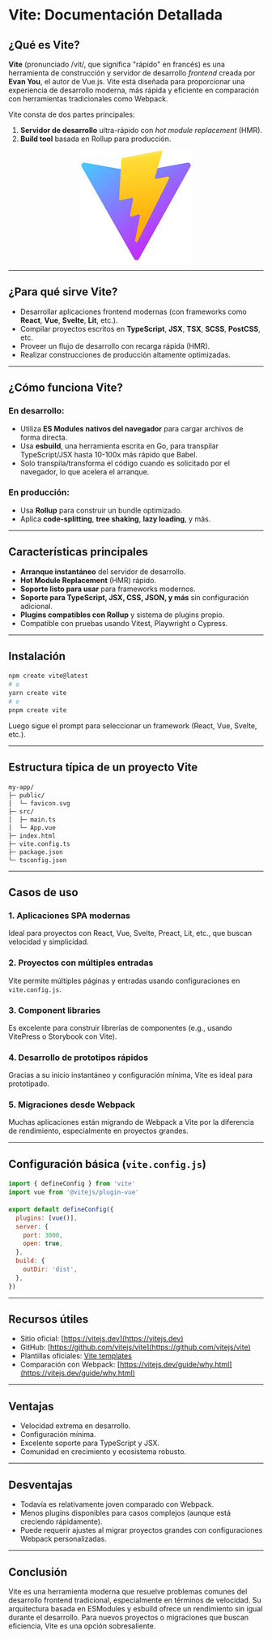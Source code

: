 #  Vite: Documentación Detallada

##  ¿Qué es Vite?

**Vite** (pronunciado /vit/, que significa "rápido" en francés) es una herramienta de construcción y servidor de desarrollo *frontend* creada por **Evan You**, el autor de Vue.js. Vite está diseñada para proporcionar una experiencia de desarrollo moderna, más rápida y eficiente en comparación con herramientas tradicionales como Webpack.

Vite consta de dos partes principales:

1. **Servidor de desarrollo** ultra-rápido con *hot module replacement* (HMR).
2. **Build tool** basada en Rollup para producción.

<div class="center" style="display: flex; justify-content: center;">
    <img src="../assets/images/logo/vite-logo.jpeg" alt="Logo de Vite" class="logo--3rd-party">
</div>

---

##  ¿Para qué sirve Vite?

- Desarrollar aplicaciones frontend modernas (con frameworks como **React**, **Vue**, **Svelte**, **Lit**, etc.).
- Compilar proyectos escritos en **TypeScript**, **JSX**, **TSX**, **SCSS**, **PostCSS**, etc.
- Proveer un flujo de desarrollo con recarga rápida (HMR).
- Realizar construcciones de producción altamente optimizadas.

---

##  ¿Cómo funciona Vite?

### En desarrollo:
- Utiliza **ES Modules nativos del navegador** para cargar archivos de forma directa.
- Usa **esbuild**, una herramienta escrita en Go, para transpilar TypeScript/JSX hasta 10-100x más rápido que Babel.
- Solo transpila/transforma el código cuando es solicitado por el navegador, lo que acelera el arranque.

### En producción:
- Usa **Rollup** para construir un bundle optimizado.
- Aplica **code-splitting**, **tree shaking**, **lazy loading**, y más.

---

##  Características principales

- **Arranque instantáneo** del servidor de desarrollo.
-  **Hot Module Replacement** (HMR) rápido.
-  **Soporte listo para usar** para frameworks modernos.
-  **Soporte para TypeScript, JSX, CSS, JSON, y más** sin configuración adicional.
-  **Plugins compatibles con Rollup** y sistema de plugins propio.
-  Compatible con pruebas usando Vitest, Playwright o Cypress.

---

##  Instalación

```bash
npm create vite@latest
# o
yarn create vite
# o
pnpm create vite
```

Luego sigue el prompt para seleccionar un framework (React, Vue, Svelte, etc.).

---

## Estructura típica de un proyecto Vite

```
my-app/
├─ public/
│  └─ favicon.svg
├─ src/
│  ├─ main.ts
│  └─ App.vue
├─ index.html
├─ vite.config.ts
├─ package.json
└─ tsconfig.json
```

---

## Casos de uso

### 1. Aplicaciones SPA modernas

Ideal para proyectos con React, Vue, Svelte, Preact, Lit, etc., que buscan velocidad y simplicidad.

### 2. Proyectos con múltiples entradas

Vite permite múltiples páginas y entradas usando configuraciones en `vite.config.js`.

### 3. Component libraries

Es excelente para construir librerías de componentes (e.g., usando VitePress o Storybook con Vite).

### 4. Desarrollo de prototipos rápidos

Gracias a su inicio instantáneo y configuración mínima, Vite es ideal para prototipado.

### 5. Migraciones desde Webpack

Muchas aplicaciones están migrando de Webpack a Vite por la diferencia de rendimiento, especialmente en proyectos grandes.

---

##  Configuración básica (`vite.config.js`)

```js
import { defineConfig } from 'vite'
import vue from '@vitejs/plugin-vue'

export default defineConfig({
  plugins: [vue()],
  server: {
    port: 3000,
    open: true,
  },
  build: {
    outDir: 'dist',
  },
})
```

---

##  Recursos útiles

- Sitio oficial: [https://vitejs.dev](https://vitejs.dev)
- GitHub: [https://github.com/vitejs/vite](https://github.com/vitejs/vite)
- Plantillas oficiales: [Vite templates](https://vitejs.dev/guide/#scaffolding-your-first-vite-project)
- Comparación con Webpack: [https://vitejs.dev/guide/why.html](https://vitejs.dev/guide/why.html)

---

## Ventajas

- Velocidad extrema en desarrollo.
- Configuración mínima.
- Excelente soporte para TypeScript y JSX.
- Comunidad en crecimiento y ecosistema robusto.

---

##  Desventajas

- Todavía es relativamente joven comparado con Webpack.
- Menos plugins disponibles para casos complejos (aunque está creciendo rápidamente).
- Puede requerir ajustes al migrar proyectos grandes con configuraciones Webpack personalizadas.

---

##  Conclusión

Vite es una herramienta moderna que resuelve problemas comunes del desarrollo frontend tradicional, especialmente en términos de velocidad. Su arquitectura basada en ESModules y esbuild ofrece un rendimiento sin igual durante el desarrollo. Para nuevos proyectos o migraciones que buscan eficiencia, Vite es una opción sobresaliente.
